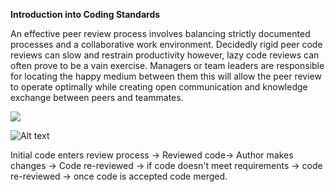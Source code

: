 **Introduction into Coding Standards**

An effective peer review process involves balancing strictly documented processes and a collaborative work environment. 
Decidedly rigid peer code reviews can slow and restrain productivity however, lazy code reviews can often prove to be a vain exercise. 
Managers or team leaders are responsible for locating the happy medium between them this will allow the peer review to operate optimally while creating open communication and knowledge exchange between peers and teammates.






![](file:///C:/Users/C17330~1/AppData/Local/Temp/msohtmlclip1/01/clip_image002.jpg)

![Alt text](http://amanek.com/images/posts/code-review-process.png)

Initial code enters review process → Reviewed code→ Author makes changes → Code re-reviewed → if code doesn't meet requirements → code re-reviewed → once code is accepted code merged.